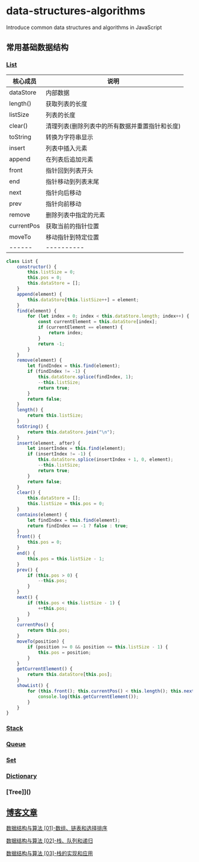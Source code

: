 # data-structures-algorithms
Introduce common data structures and algorithms in JavaScript


## 常用基础数据结构

### [List]()

   核心成员 | 说明 |
| ------ | ------------------ |
|  dataStore | 内部数据 | 
|  length() | 获取列表的长度  |
|  listSize | 列表的长度 |
|  clear() | 清理列表(删除列表中的所有数据并重置指针和长度) |
|  toString | 转换为字符串显示 |
|  insert | 列表中插入元素 |
|  append | 在列表后追加元素 |
|  front | 指针回到列表开头 |
|  end | 指针移动到列表末尾 |
|  next | 指针向后移动 |
|  prev | 指针向前移动 |
|  remove | 删除列表中指定的元素 |
|  currentPos | 获取当前的指针位置 |
|  moveTo | 移动指针到特定位置 |
| ------ | ---------- |

```javascript
class List {
    constructor() {
        this.listSize = 0;
        this.pos = 0;
        this.dataStore = [];
    }
    append(element) {
        this.dataStore[this.listSize++] = element;
    }
    find(element) {
        for (let index = 0; index < this.dataStore.length; index++) {
            const currentElement = this.dataStore[index];
            if (currentElement == element) {
                return index;
            }
            return -1;
        }
    }
    remove(element) {
        let findIndex = this.find(element);
        if (findIndex != -1) {
            this.dataStore.splice(findIndex, 1);
            --this.listSize;
            return true;
        }
        return false;
    }
    length() {
        return this.listSize;
    }
    toString() {
        return this.dataStore.join("\n");
    }
    insert(element, after) {
        let insertIndex = this.find(element);
        if (insertIndex != -1) {
            this.dataStore.splice(insertIndex + 1, 0, element);
            --this.listSize;
            return true;
        }
        return false;
    }
    clear() {
        this.dataStore = [];
        this.listSize = this.pos = 0;
    }
    contains(element) {
        let findIndex = this.find(element);
        return findIndex == -1 ? false : true;
    }
    front() {
        this.pos = 0;
    }
    end() {
        this.pos = this.listSize - 1;
    }
    prev() {
        if (this.pos > 0) {
            --this.pos;
        }
    }
    next() {
        if (this.pos < this.listSize - 1) {
            ++this.pos;
        }
    }
    currentPos() {
        return this.pos;
    }
    moveTo(position) {
        if (position >= 0 && position <= this.listSize - 1) {
            this.pos = position;
        }
    }
    getCurrentElement() {
        return this.dataStore[this.pos];
    }
    showList() {
        for (this.front(); this.currentPos() < this.length(); this.next()) {
            console.log(this.getCurrentElement());
        }
    }
}
```
### [Stack]()

### [Queue]()

### [Set]()

### [Dictionary]()

### [Tree]]()


## [博客文章]()
[数据结构与算法 [01]-数组、链表和选择排序](http://wendingding.com/2016/10/13/%E6%95%B0%E6%8D%AE%E7%BB%93%E6%9E%84%E4%B8%8E%E7%AE%97%E6%B3%95%20[01]-%E6%95%B0%E7%BB%84%E5%92%8C%E9%93%BE%E8%A1%A8%E3%80%81%E9%80%89%E6%8B%A9%E6%8E%92%E5%BA%8F%E4%B8%8E%E5%BF%AB%E9%80%9F%E6%8E%92%E5%BA%8F/)

[数据结构与算法 [02]-栈、队列和递归](http://wendingding.com/2016/11/16/%E6%95%B0%E6%8D%AE%E7%BB%93%E6%9E%84%E4%B8%8E%E7%AE%97%E6%B3%95%20[02]-%E6%A0%88%E3%80%81%E9%98%9F%E5%88%97%E4%B8%8E%E9%80%92%E5%BD%92/)

[数据结构与算法 [03]-栈的实现和应用](http://wendingding.com/2016/11/16/%E6%95%B0%E6%8D%AE%E7%BB%93%E6%9E%84%E4%B8%8E%E7%AE%97%E6%B3%95%20[03]-%E6%A0%88%E7%9A%84%E5%AE%9E%E7%8E%B0%E5%92%8C%E5%BA%94%E7%94%A8(JavaScript)/)
